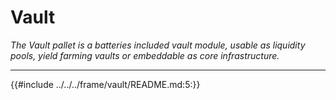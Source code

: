 # Vault

*The Vault pallet is a batteries included vault module, usable as liquidity pools, yield farming vaults or embeddable as core infrastructure.*

---

{{#include ../../../frame/vault/README.md:5:}}
